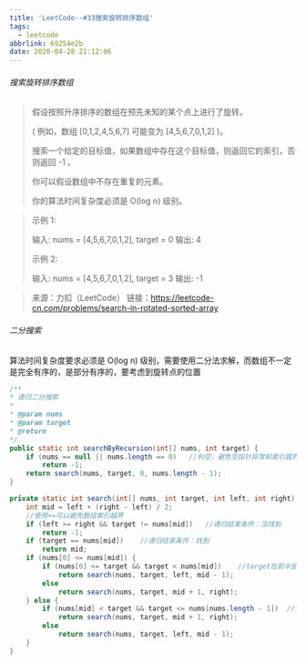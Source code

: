 ```yaml
---
title: 'LeetCode--#33搜索旋转排序数组'
tags:
  - leetcode
abbrlink: 69254e2b
date: 2020-04-28 21:12:06
---
```



###### 搜索旋转排序数组

> 假设按照升序排序的数组在预先未知的某个点上进行了旋转。
>
> ( 例如，数组 [0,1,2,4,5,6,7] 可能变为 [4,5,6,7,0,1,2] )。
>
> 搜索一个给定的目标值，如果数组中存在这个目标值，则返回它的索引，否则返回 -1 。
>
> 你可以假设数组中不存在重复的元素。
>
> 你的算法时间复杂度必须是 O(log n) 级别。

> 示例 1:
>
> 输入: nums = [4,5,6,7,0,1,2], target = 0
> 输出: 4
>
> 示例 2:
>
> 输入: nums = [4,5,6,7,0,1,2], target = 3
> 输出: -1

> 来源：力扣（LeetCode）
> 链接：https://leetcode-cn.com/problems/search-in-rotated-sorted-array

<!--more-->

###### 二分搜索

算法时间复杂度要求必须是 O(log n) 级别，需要使用二分法求解，而数组不一定是完全有序的，是部分有序的，要考虑到旋转点的位置

```java
/**
* 递归二分搜索
*
* @param nums
* @param target
* @return
*/
public static int searchByRecursion(int[] nums, int target) {
    if (nums == null || nums.length == 0)	//判空，避免空指针异常和索引越界
        return -1;
    return search(nums, target, 0, nums.length - 1);
}

private static int search(int[] nums, int target, int left, int right) {
    int mid = left + (right - left) / 2;
    //使用>=可以避免数组索引越界
    if (left >= right && target != nums[mid])   //递归结束条件：没找到
        return -1;
    if (target == nums[mid])    //递归结束条件：找到
        return mid;
    if (nums[0] <= nums[mid]) { 
        if (nums[0] <= target && target < nums[mid])    //target在前半部分
            return search(nums, target, left, mid - 1);
        else
            return search(nums, target, mid + 1, right);
    } else {
        if (nums[mid] < target && target <= nums[nums.length - 1])  //target在后半部分
            return search(nums, target, mid + 1, right);
        else
            return search(nums, target, left, mid - 1);
    }
}
```

